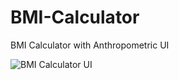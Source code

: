 # BMI-Calculator
BMI Calculator with Anthropometric UI

![BMI Calculator UI](https://user-images.githubusercontent.com/91166301/134829629-9e186f11-471d-4c85-b7f7-e5c85663ba2a.png)
